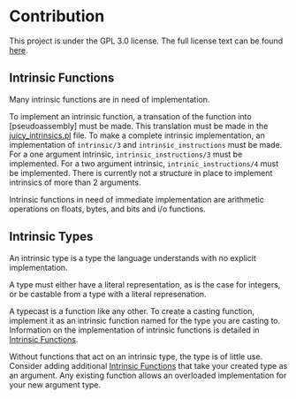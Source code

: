 # Contribution
This project is under the GPL 3.0 license.
The full license text can be found [here](/LICENSE).

## Intrinsic Functions
Many intrinsic functions are in need of implementation.

To implement an intrinsic function, a transation of the function into [pseudoassembly] must be made. This translation must be made in the [juicy_intrinsics.pl](/juicy_intrinsics.pl) file.
To make a complete intrinsic implementation, an implementation of `intrinsic/3` and `intrinsic_instructions` must be made. For a one argument intrinsic, `intrinsic_instructions/3` must be implemented. For a two argument intrinsic, `intrinic_instructions/4` must be implemented. There is currently not a structure in place to implement intrinsics of more than 2 arguments.

Intrinsic functions in need of immediate implementation are arithmetic operations on floats, bytes, and bits and i/o functions.

## Intrinsic Types
An intrinsic type is a type the language understands with no explicit implementation.

A type must either have a literal representation, as is the case for integers, or be castable from a type with a literal represenation.

A typecast is a function like any other. To create a casting function, implement it as an intrinsic function named for the type you are casting to. Information on the implementation of intrinsic functions is detailed in [Intrinsic Functions](#intrinsic-functions).

Without functions that act on an intrinsic type, the type is of little use.
Consider adding additional [Intrinsic Functions](#intrinsic-functions) that take your created type as an argument. Any existing function allows an overloaded implementation for your new argument type.
